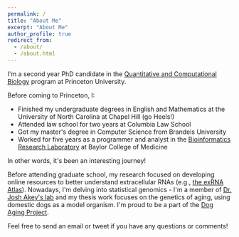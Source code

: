 ```yaml
---
permalink: /
title: "About Me"
excerpt: "About Me"
author_profile: true
redirect_from: 
  - /about/
  - /about.html
---
```


I'm a second year PhD candidate in the [Quantitative and Computational Biology](https://lsi.princeton.edu/qcbgraduate) program at Princeton University. 

Before coming to Princeton, I: 
* Finished my undergraduate degrees in English and Mathematics at the University of North Carolina at Chapel Hill (go Heels!)
* Attended law school for two years at Columbia Law School
* Got my master's degree in Computer Science from Brandeis University
* Worked for five years as a programmer and analyst in the [Bioinformatics Research Laboratory](http://genboree.org/site/bioinformatics_research_laboratory) at Baylor College of Medicine 

In other words, it's been an interesting journey!

Before attending graduate school, my research focused on developing online resources to better understand extracellular RNAs (e.g., [the exRNA Atlas](https://exrna-atlas.org/)). Nowadays, I'm delving into statistical genomics - I'm a member of [Dr. Josh Akey's lab](https://akeylab.princeton.edu/) and my thesis work focuses on the genetics of aging, using domestic dogs as a model organism. I'm proud to be a part of the [Dog Aging Project](https://dogagingproject.org/).

Feel free to send an email or tweet if you have any questions or comments!
